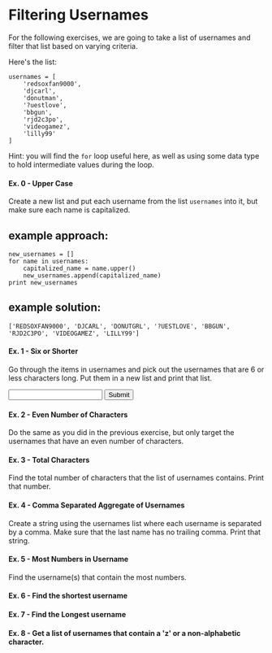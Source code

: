 # Filtering Usernames 

For the following exercises, we are going to take a list of usernames and filter that list based on varying criteria.

Here's the list:

    usernames = [
        'redsoxfan9000', 
        'djcarl', 
        'donutman', 
        '?uestlove', 
        'bbgun', 
        'rjd2c3po', 
        'videogamez', 
        'lilly99'
    ]

Hint: you will find the `for` loop useful here, as well as using some data type to hold intermediate values during the loop. 

#### Ex. 0 - Upper Case 

Create a new list and put each username from the list `usernames` into it, but make sure each name is capitalized. 

## example approach:

    new_usernames = []
    for name in usernames:
        capitalized_name = name.upper()
        new_usernames.append(capitalized_name)
    print new_usernames

## example solution:

    ['REDSOXFAN9000', 'DJCARL', 'DONUTGRL', '?UESTLOVE', 'BBGUN', 'RJD2C3PO', 'VIDEOGAMEZ', 'LILLY99']


#### Ex. 1 - Six or Shorter

Go through the items in usernames and pick out the usernames that are 6 or less characters long. Put them in a new list and print that list. 

<input class="iterables_ex_1"/>
<button type="submit">Submit</button>

#### Ex. 2 - Even Number of Characters 

Do the same as you did in the previous exercise, but only target the usernames that have an even number of characters. 

#### Ex. 3 - Total Characters

Find the total number of characters that the list of usernames contains. Print that number.

#### Ex. 4 - Comma Separated Aggregate of Usernames 

Create a string using the usernames list where each username is separated by a comma. Make sure that the last name has no trailing comma. Print that string.

#### Ex. 5 - Most Numbers in Username

Find the username(s) that contain the most numbers. 

#### Ex. 6 - Find the shortest username

#### Ex. 7 - Find the Longest username

#### Ex. 8 - Get a list of usernames that contain a 'z' or a non-alphabetic character.
